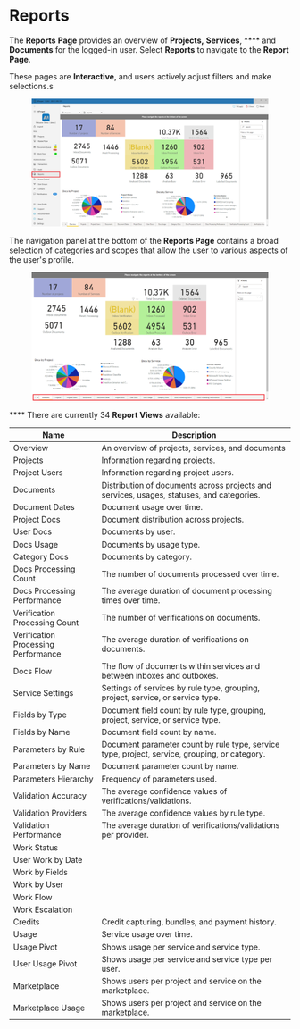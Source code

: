 # Reports

The **Reports** **Page** provides an overview of **Projects,** **Services**, **** and **Documents** for the logged-in user. Select **Reports** to navigate to the **Report Page**.&#x20;

These pages are **Interactive**, and users actively adjust filters and make selections.s

<figure><img src=".gitbook/assets/image (7).png" alt=""><figcaption></figcaption></figure>

The navigation panel at the bottom of the **Reports Page** contains a broad selection of categories and scopes that allow the user to various aspects of the user's profile.

<figure><img src=".gitbook/assets/image (19).png" alt=""><figcaption></figcaption></figure>

&#x20;**** There are currently 34 **Report Views** available:

| Name                                | Description                                                                                   |
| ----------------------------------- | --------------------------------------------------------------------------------------------- |
| Overview                            | An overview of projects, services, and documents                                              |
| Projects                            | Information regarding projects.                                                               |
| Project Users                       | Information regarding project users.                                                          |
| Documents                           | Distribution of documents across projects and services, usages, statuses, and categories.     |
| Document Dates                      | Document usage over time.                                                                     |
| Project Docs                        | Document distribution across projects.                                                        |
| User Docs                           | Documents by user.                                                                            |
| Docs Usage                          | Documents by usage type.                                                                      |
| Category Docs                       | Documents by category.                                                                        |
| Docs Processing Count               | The number of documents processed over time.                                                  |
| Docs Processing Performance         | The average duration of document processing times over time.                                  |
| Verification Processing Count       | The number of verifications on documents.                                                     |
| Verification Processing Performance | The average duration of verifications on documents.                                           |
| Docs Flow                           | The flow of documents within services and between inboxes and outboxes.                       |
| Service Settings                    | Settings of services by rule type, grouping, project, service, or service type.               |
| Fields by Type                      | Document field count by rule type, grouping, project, service, or service type.               |
| Fields by Name                      | Document field count by name.                                                                 |
| Parameters by Rule                  | Document parameter count by rule type, service type, project, service, grouping, or category. |
| Parameters by Name                  | Document parameter count by name.                                                             |
| Parameters Hierarchy                | Frequency of parameters used.                                                                 |
| Validation Accuracy                 | The average confidence values of verifications/validations.                                   |
| Validation Providers                | The average confidence values by rule type.                                                   |
| Validation Performance              | The average duration of verifications/validations per provider.                               |
| Work Status                         |                                                                                               |
| User Work by Date                   |                                                                                               |
| Work by Fields                      |                                                                                               |
| Work by User                        |                                                                                               |
| Work Flow                           |                                                                                               |
| Work Escalation                     |                                                                                               |
| Credits                             | Credit capturing, bundles, and payment history.                                               |
| Usage                               | Service usage over time.                                                                      |
| Usage Pivot                         | Shows usage per service and service type.                                                     |
| User Usage Pivot                    | Shows usage per service and service type per user.                                            |
| Marketplace                         | Shows users per project and service on the marketplace.                                       |
| Marketplace Usage                   | Shows users per project and service on the marketplace.                                       |

